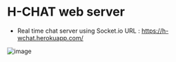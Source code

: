 # H-CHAT web server
- Real time chat server using Socket.io
URL : https://h-wchat.herokuapp.com/


![image](https://user-images.githubusercontent.com/49344969/110222808-0135bc80-7ea3-11eb-93ca-1fa3d86aa001.png)







